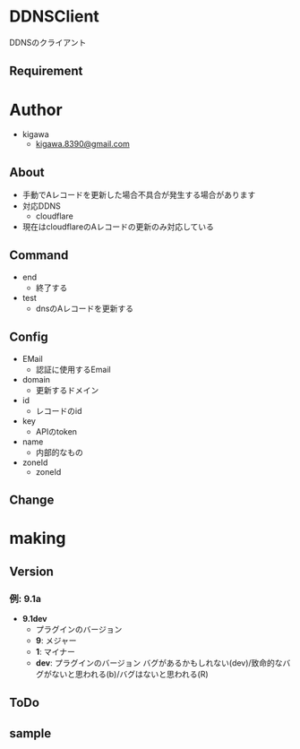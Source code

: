 # DDNSClient

DDNSのクライアント

## Requirement


# Author

* kigawa
    * kigawa.8390@gmail.com


## About

* 手動でAレコードを更新した場合不具合が発生する場合があります
* 対応DDNS
  * cloudflare
* 現在はcloudflareのAレコードの更新のみ対応している

## Command

* end
  * 終了する
* test
  * dnsのAレコードを更新する

## Config

* EMail
  * 認証に使用するEmail
* domain
  * 更新するドメイン
* id
  * レコードのid
* key
  * APIのtoken
* name
  * 内部的なもの
* zoneId
  * zoneId

## Change



# making

## Version

### 例: 9.1a

* **9.1dev**
  * プラグインのバージョン
  * **9**: メジャー
  * **1**: マイナー
  * **dev**: プラグインのバージョン バグがあるかもしれない(dev)/致命的なバグがないと思われる(b)/バグはないと思われる(R)

## ToDo


## sample

